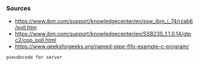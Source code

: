 
### Sources
- https://www.ibm.com/support/knowledgecenter/en/ssw_ibm_i_74/rzab6/poll.htm
- https://www.ibm.com/support/knowledgecenter/en/SSB23S_1.1.0.14/gtpc2/cpp_poll.html
- https://www.geeksforgeeks.org/named-pipe-fifo-example-c-program/

```
pseudocode for server

```
